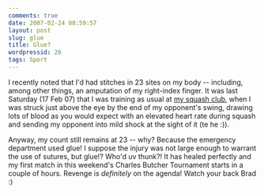 ```yaml
---
comments: true
date: 2007-02-24 08:59:57
layout: post
slug: glue
title: Glue?
wordpressid: 26
tags: Sport
---
```


I recently noted that I'd had stitches in 23 sites on my body -- including, among other things, an amputation of my right-index finger. It was last Saturday (17 Feb 07) that I was training as usual at [my squash club,](http://wavellsquash.com.au/) when I was struck just above the eye by the end of my opponent's swing, drawing lots of blood as you would expect with an elevated heart rate during squash and sending my opponent into mild shock at the sight of it (te he :)).

Anyway, my count still remains at 23 -- why? Because the emergency department used glue! I suppose the injury was not large enough to warrant the use of sutures, but glue!? Who'd uv thunk?! It has healed perfectly and my first match in this weekend's Charles Butcher Tournament starts in a couple of hours. Revenge is _definitely_ on the agenda! Watch your back Brad :)
